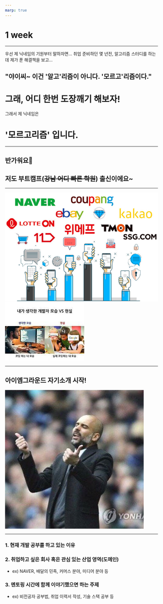 ```yaml
---
marp: true
---
```


# 1 week

---

우선 제 닉네임의 기원부터 말하자면...
취업 준비하던 몇 년전, 알고리즘 스터디를 하는데
제가 푼 해결책을 보고...

## "야이씨~ 이건 '알고'리즘이 아니다. '모르고'리즘이다."

# 그래, 어디 한번 도장깨기 해보자!

그래서 제 닉네임은

# '모르고리즘' 입니다.

---

## 반가워요👋

## 저도 부트캠프(~~강남 어디 빠른 학원~~) 출신이에요~

---

![bg w:80%](../../../../attachments/2023-01-04-19-02-27.png)
![bg w:90%](../../../../attachments/2023-01-04-18-35-40.png)

---

## 아이엠그라운드 자기소개 시작!

![bg right](../../../../attachments/2023-01-04-18-16-30.png)

---

### 1. 현재 개발 공부를 하고 있는 이유

### 2. 취업하고 싶은 회사 혹은 관심 있는 산업 영역(도메인)

- ex) NAVER, 배달의 민족, 커머스 분야, 미디어 분야 등

### 3. 멘토링 시간에 함께 이야기했으면 하는 주제

- ex) 비전공자 공부법, 취업 이력서 작성, 기술 스택 공부 등
